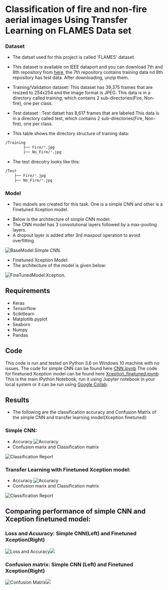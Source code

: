 
# Classification of fire and non-fire aerial images Using Transfer Learning on FLAMES Data set

### Dataset
* The datset used for this project is called 'FLAMES' dataset.
* This dataset is available on IEEE dataport and you can download 7th and 8th repository from [here](https://ieee-dataport.org/open-access/flame-dataset-aerial-imagery-pile-burn-detection-using-drones-uavs), the 7th repository contains training data nd 8th repository has test data. After downloading, unzip them.
* Training/Validation dataset: This dataset has 39,375 frames that are resized to 254x254 and the image format is JPEG. This data is in a directory called training, which contains 2 sub-directories(Fire, Non-fire), one per class.
* Test dataset : Test datset has 8,617 frames that are labeled.This data is in a directory called test, which contains 2 sub-directories(Fire, Non-fire), one per class.

* This table shows the directory structure of training data:
```bash
/Training
        ├── Fire/*.jpg
        ├── No_Fire/*.jpg
```
* The test direcotry looks like this:
```bash
/Test
    ├── Fire/*.jpg
    ├── No_Fire/*.jpg
```

### Model
- Two mdoels are created for this task. One is a simple CNN and other is a Finetuned Xception model.
* Below is the architecture of simple CNN model:
* The CNN model has 3 convolutional layers followed by a max-pooling layers.
* A dropout layer is added after 3rd maxpool operation to avoid overfitting.

![BaseModel:Simple CNN](https://github.com/Jhansi-27/CE888/blob/main/FinalProject/Results/New_CNN.png). 

* Finetuned  Xception Model:
* The architecture of the model is given below:

![FineTunedModel:Xception](https://github.com/Jhansi-27/CE888/blob/main/FinalProject/Results/FIneTuned_Xception_Results/model%20(1).png). 

## Requirements
* Keras 
* Tensorflow
* Scikitlearn
* Matplotlib.pyplot
* Seaborn
* Numpy
* Pandas

## Code
This code is run and tested on Python 3.6 on Windows 10  machine with no issues.
The code for simple CNN can be found here [CNN.ipynb](https://github.com/Jhansi-27/CE888/blob/main/FinalProject/CNN.ipynb)
The code for finetuned Xception model can be found here [Xception_finetuned.ipynb](https://github.com/Jhansi-27/CE888/blob/main/FinalProject/xception-finetuned.ipynb)
This is the main IPython Notebook, run it using Jupyter notebook in your local system or it can be run using [Google Collab](https://colab.research.google.com).

## Results
* The following are the classification accuracy and Confusion Matrix of the simple CNN and transfer learning model(Xception finetuned):
### Simple CNN:
* Accuracy
![Accuracy](https://github.com/Jhansi-27/CE888/blob/main/FinalProject/Results/SimpleCNN%20Results/CNN_results.png)
* Confusion marix and Classification matrix

![Classification Report](https://github.com/Jhansi-27/CE888/blob/main/FinalProject/Results/SimpleCNN%20Results/Capture.JPG)

### Transfer Learning with Finetuned Xception model:
* Accuracy
![Accuracy](https://github.com/Jhansi-27/CE888/blob/main/FinalProject/Results/FIneTuned_Xception_Results/finetuned_model_results_2%20(1).png)
* Confusion marix and Classification matrix

![Classification Report](https://github.com/Jhansi-27/CE888/blob/main/FinalProject/Results/FIneTuned_Xception_Results/classification_report.JPG)

## Comparing performance of simple CNN and Xception finetuned model:
### Loss and Acuuracy:  Simple CNN(Left)                  and                                     Finetuned Xception(Right)
![Loss and Accuracy](https://github.com/Jhansi-27/CE888/blob/main/FinalProject/Results/SimpleCNN%20Results/loss_accuracy_cnn.JPG)![](https://github.com/Jhansi-27/CE888/blob/main/FinalProject/Results/FIneTuned_Xception_Results/Dataframe_loss_acc.JPG)

### Confusion matrix: Simple CNN (Left)                  and                                     Finetuned Xception(Right)
![Confusion Matrix](https://github.com/Jhansi-27/CE888/blob/main/FinalProject/Results/SimpleCNN%20Results/confusion_simpleCNN.png)![](https://github.com/Jhansi-27/CE888/blob/main/FinalProject/Results/FIneTuned_Xception_Results/cfm.png)



